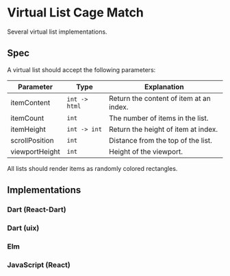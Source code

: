# Virtual List Cage Match

Several virtual list implementations.

## Spec

A virtual list should accept the following parameters:

Parameter      | Type          | Explanation
---------------|---------------|------------
itemContent    | `int -> html` | Return the content of item at an index.
itemCount      | `int`         | The number of items in the list.
itemHeight     | `int -> int`  | Return the height of item at index.
scrollPosition | `int`         | Distance from the top of the list.
viewportHeight | `int`         | Height of the viewport.

All lists should render items as randomly colored rectangles.

## Implementations

### Dart (React-Dart)



### Dart (uix)



### Elm



### JavaScript (React)



